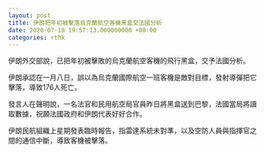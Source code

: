 ```yaml
---
layout: post
title: 伊朗把年初被擊落烏克蘭航空客機黑盒交法國分析
date: 2020-07-18 19:57:13.000000000 +08:00
categories: rthk
---
```


伊朗外交部說，已把年初被擊敗的烏克蘭航空客機的飛行黑盒，交予法國分析。

伊朗承認在一月八日，誤以為烏克蘭國際航空一班客機是敵對目標，發射導彈把它擊落，導致176人死亡。

發言人在聲明說，一名法官和民用航空局官員昨日將黑盒送到巴黎，法國當局將讀取數據，祝願法國政府和伊朗代表好好合作。

伊朗民航組織上星期發表臨時報告，指雷達系統未對準，以及空防人員與指揮官之間的通信中斷，導致客機被擊落。
